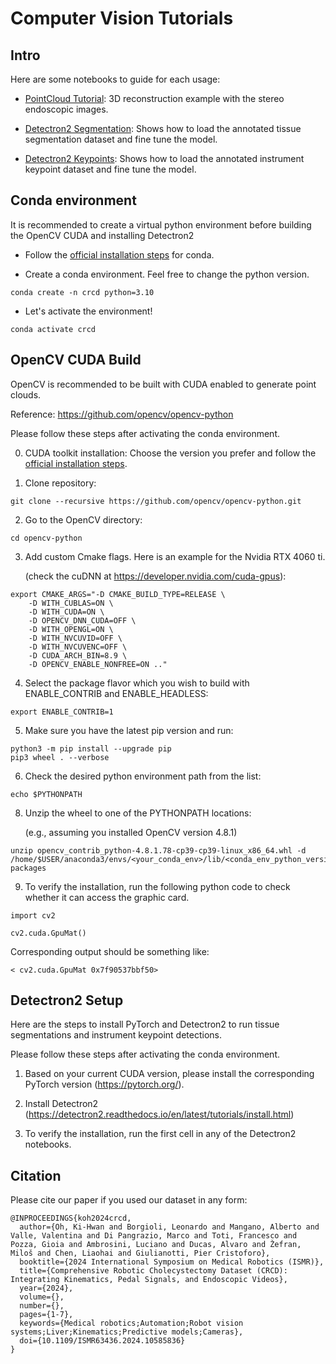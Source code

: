 # Computer Vision Tutorials

## Intro

Here are some notebooks to guide for each usage:

- [PointCloud Tutorial](cv/crcd_pcl.ipynb): 3D reconstruction example with the stereo endoscopic images.

- [Detectron2 Segmentation](cv/crcd_detectron2_segmentation.ipynb): Shows how to load the annotated tissue segmentation dataset and fine tune the model.

- [Detectron2 Keypoints](cv/crcd_detectron2_keypoints.ipynb): Shows how to load the annotated instrument keypoint dataset and fine tune the model.

## Conda environment

It is recommended to create a virtual python environment before building the OpenCV CUDA and installing Detectron2

- Follow the [official installation steps](https://docs.conda.io/projects/conda/en/latest/user-guide/install/linux.html) for conda.

- Create a conda environment. Feel free to change the python version.
```
conda create -n crcd python=3.10
```

- Let's activate the environment!
```
conda activate crcd
```

## OpenCV CUDA Build

OpenCV is recommended to be built with CUDA enabled to generate point clouds.

Reference: https://github.com/opencv/opencv-python

Please follow these steps after activating the conda environment.

0. CUDA toolkit installation:
Choose the version you prefer and follow the [official installation steps](https://developer.nvidia.com/cuda-toolkit-archive).

1. Clone repository:
```
git clone --recursive https://github.com/opencv/opencv-python.git
```

2. Go to the OpenCV directory:
```
cd opencv-python
```

3. Add custom Cmake flags. Here is an example for the Nvidia RTX 4060 ti.
   
   (check the cuDNN at https://developer.nvidia.com/cuda-gpus):
   
```
export CMAKE_ARGS="-D CMAKE_BUILD_TYPE=RELEASE \
	-D WITH_CUBLAS=ON \
	-D WITH_CUDA=ON \
	-D OPENCV_DNN_CUDA=OFF \
	-D WITH_OPENGL=ON \
	-D WITH_NVCUVID=OFF \
	-D WITH_NVCUVENC=OFF \
	-D CUDA_ARCH_BIN=8.9 \
	-D OPENCV_ENABLE_NONFREE=ON .."
```

4. Select the package flavor which you wish to build with ENABLE_CONTRIB and ENABLE_HEADLESS:
```
export ENABLE_CONTRIB=1
```

5. Make sure you have the latest pip version and run:
```
python3 -m pip install --upgrade pip
pip3 wheel . --verbose
```

6. Check the desired python environment path from the list:
```
echo $PYTHONPATH
```

8. Unzip the wheel to one of the PYTHONPATH locations:

   (e.g., assuming you installed OpenCV version 4.8.1)
```
unzip opencv_contrib_python-4.8.1.78-cp39-cp39-linux_x86_64.whl -d /home/$USER/anaconda3/envs/<your_conda_env>/lib/<conda_env_python_version>/site-packages
```

9. To verify the installation, run the following python code to check whether it can access the graphic card.
```
import cv2

cv2.cuda.GpuMat()
```
Corresponding output should be something like:
```
< cv2.cuda.GpuMat 0x7f90537bbf50>
```

## Detectron2 Setup

Here are the steps to install PyTorch and Detectron2 to run tissue segmentations and instrument keypoint detections.

Please follow these steps after activating the conda environment.

1. Based on your current CUDA version, please install the corresponding PyTorch version (https://pytorch.org/).

2. Install Detectron2 (https://detectron2.readthedocs.io/en/latest/tutorials/install.html)

3. To verify the installation, run the first cell in any of the Detectron2 notebooks.


## Citation

Please cite our paper if you used our dataset in any form: 
```
@INPROCEEDINGS{koh2024crcd,
  author={Oh, Ki-Hwan and Borgioli, Leonardo and Mangano, Alberto and Valle, Valentina and Di Pangrazio, Marco and Toti, Francesco and Pozza, Gioia and Ambrosini, Luciano and Ducas, Alvaro and Žefran, Miloš and Chen, Liaohai and Giulianotti, Pier Cristoforo},
  booktitle={2024 International Symposium on Medical Robotics (ISMR)}, 
  title={Comprehensive Robotic Cholecystectomy Dataset (CRCD): Integrating Kinematics, Pedal Signals, and Endoscopic Videos}, 
  year={2024},
  volume={},
  number={},
  pages={1-7},
  keywords={Medical robotics;Automation;Robot vision systems;Liver;Kinematics;Predictive models;Cameras},
  doi={10.1109/ISMR63436.2024.10585836}
}

```
